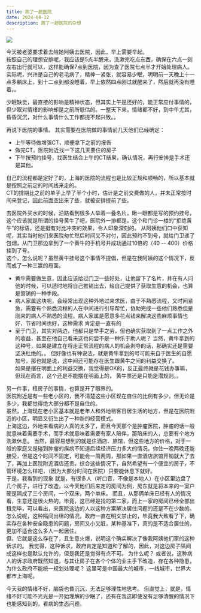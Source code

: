 ```yaml
---
title: 跑了一趟医院
date: 2024-08-12
description: 跑了一趟医院的杂想
---
```


![](/static/weekly/issue-5-cover.jpeg)

今天被老婆要求着去陪她阿姨去医院，因此，早上需要早起。  
按照自己的理想安排呢，我应该是5点半醒来，洗漱完吃点东西，确保在六点一刻左右出行就可以，这样能确保7点到医院，因为查了医院七点半才开始处理病人。  
实际呢，兴许是自己的老毛病了，精神一紧张，就容易少眠，明明前一天晚上十一点多躺床上，到十二点到都没睡着，早上依然四点刚过就醒来了，然后就再没有睡着。。  

少眠缺觉，最直接的影响是精神状态，但其实上午是还好的，能正常应付事情的，但少眠对情绪的影响却是之前所低估的。一整天下来，情绪都不好，到中午尤其，昏昏沉沉，对什么事情什么工作都提不起兴致。。 

再说下医院的事情。
其实需要在医院做的事情前几天他们已经确定：
- 上午等待做增强CT，顺便拿下之前的报告
- 做完CT，医院附近找一下这几天要住的房子
- 下午按预约挂号，找医生结合上午的CT结果，确认情况，再行安排是手术还是其他。

自己的流程都是定好了的，上海的医院的流程也是比较正规和顺畅的，所以基本就是按照之前定的时间线来走的。  
CT的排期比之前的单子上早了半个小时，估计是之前交费做的人，并未正常按时间来登记，因此前面空出来了些，就被安排提前了些。

去医院外买水的时候，沿路看到很多人举着一叠名片，瞅一眼都是写的预约挂号，这个应该就是所谓的挂号黄牛了吧，医院外一排都是，这个和门诊一楼的“拒绝黄牛”的标语，还是挺有对比冲突的效果，令人印象深刻的。
从阿姨他们口中获知呢，其实当时他们来医院匆忙然后时间又不对付，因此预约不到号，就给门卫递了包烟，从门卫那边拿到了一个黄牛的手机号并成功通过10倍的（40 -- 400）价格挂到了号。  
这个，怎么说呢？虽然黄牛挂号这个事情不提倡，但是在我阿姨的这个情况下，反而成了一种三赢的局面。
- 黄牛需要做生意，因此应该给过门卫一些好处，让他留下了名片，并在有人问他的时候，可以适时地将自己推销出去，给自己提供了获取生意的机会，也算是营销的一种手段。
- 病人家属这块呢，会经常出现这种外地过来求医，由于不熟悉流程，又时间紧急，需要有个熟悉流程的人在中间进行引导帮忙，协助完成一些他们熟悉但是刚来的病人不熟悉的流程。病人家属是愿意多花点钱来解决这些麻烦事情也好，节省时间也好，这种需求 肯定是一直有的
- 至于门卫，其实对两边，他都只是举手之劳，但也确实获取到了一点工作之外的收益，甚至在他自己看来这也何尝不是一种乐于助人呢？
当然，黄牛拿到的这种号，如果是建立在将走正常流程的病人的机会剥夺的话，那确实还是需要坚决杜绝的。。 
但好像也有种说法，就是黄牛拿到的号可能来自于医生的自愿加号，那也就是说，这中间还可能存在医生跟黄牛之间的利益交换了。  
如果是摆在明面上的利益交换，我觉得是OK的，反正最终就是花钱办事嘛，但现在而言，这个还是不能摆在明面上的，
黄牛票还是只能是潜规则。。   


另一件事，租房子的事情，也算是开了眼界的。  
医院附近是有一些老小区的，我不清楚这些小区现在自住的比例有多少，但无论是多少，我都觉得绝大部分都不是自住的。  
虽然，上海现在老小区基本就是老年人和外地租客日居生活的地方，但是在医院附近的小区，明显又衍生出了一种新的经营模式。  
上海这边，外地来看病的人真的太多了，而且今天那个是肿瘤医院，肿瘤的话一般就意味着需要手术，而手术就意味着需要有家人陪伴，那陪床的人，总要有个地方洗漱休息。 当然，最容易想到的就是住酒店、旅馆，但这些地方的价格，对于一般的家庭又是碰到肿瘤的疾病不知道后续经济压力多大的情况，你住一晚两晚还能接受，但是这个时间不固定，可能会一周两周，那如果一直酒店旅馆开销就大了去了，再加上医院附近酒店还贵。综合这些情况下，自然希望有一个便宜的房子，不管环境怎么样吧，（因为大部分时间在医院）只要能休息下就好。  
于是，我看到的现象 就是，有很多人（听口音，不像是本地人）在小区里边盘了几个房子，进行了改造，以今天他们后来定的房间为例，房东就是将本来的一室户硬是隔成了三个房间，一个双床，两个单床。 而且，从那俩单床已经有人的情况看，生意还是很火热的。毕竟，这已经是找的第二家，而上一家的房间已经全部出租完毕，可以看出，来医院这边的人以这种方案解决居住问题的还是不在少数的。 
怎么说呢，这种隔间出租的情况，政府一直在明文禁止的，毕竟我大致看了下，确实存在各种安全隐患的问题，房间又小又脏，某种基准下，真的是不适合居住的，更加不适合这么多人一起居住。  
但，它就是这么存在了，且生意火爆，说明这个确实解决了像我阿姨他们家的这种诉求的。
我觉得，这种诉求，政府肯定是知道和了解的，因此，对这边房子隔间成这样也是默认允许的，但是我还是觉得有点不可。
为什么呢？
或者说，这种病人的诉求政府既然知道，与其让房子在各个个体的业主手下改造，存在各种隐患，为什么政府不能统一规划处理呢？
这里可是中国最大的城市，一线城市，世界大都市上海呢。

今天我的情绪不好，脑袋也昏沉沉，无法足够理性地思考。 
但直觉上，就是，情绪不好可能不光光是一开始理解的少眠了，还有在我这即使没有足够清醒的情况下也能感知到的，看病的生态问题。






